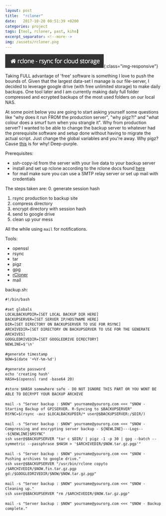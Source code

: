 ```yaml
---
layout: post
title:  "rcloner"
date:   2017-10-20 08:51:39 +0200
categories: project
tags: [tool, rcloner, past, kiho]
excerpt_separator: <!--more-->
img: /assets/rcloner.png
---
```


![rCloner](/assets/rcloner.png){:class="img-responsive"}

Taking FULL advantage of 'free' software is something I love to push the bounds of. Given that the largest data-set I manage is our file-server, I decided to leverage google drive (with free unlimited storage) to make daily backups. One tool later and I am currently making daily full folder compressed and ecrypted backups of the most used folders on our local NAS.
<!--more-->
At some point below you are going to start asking yourself some questions like "why does it run FROM the production server", "why pigz?!" and "what colour does a smurf turn when you strangle it". Why from production server? I wanted to be able to change the backup server to whatever had the prerequisite software and setup done without having to migrate the actual script. Just change the global variables and you're away. Why pigz? Cause [this](https://www.cnx-software.com/2016/12/16/compress-decompress-files-faster-with-lbzip2-multi-threaded-version-of-bzip2/) is for why! Deep-purple.


Prerequisites:
- ssh-copy-id from the server with your live data to your backup server
- install and set up rclone according to the rclone docs found [here](https://rclone.org/drive/)
- for mail make sure you can use a SMTP relay server or set up mail with credentials


The steps taken are:
0. generate session hash
1. rsync production to backup site
2. compress directory
3. encrypt directory with session hash
4. send to google drive
5. clean up your mess

All the while using `mail` for notifications.


Tools:
- openssl
- rsync
- tar
- pigz
- gpg
- [rCloner](https://rclone.org/docs/)
- mail


backup.sh:
```
#!/bin/bash

#set globals
LOCALBACKUPDIR=[SET LOCAL BACKUP DIR HERE]
BACKUPSERVER=[SET SERVER IP/HOSTNAME HERE]
DIR=[SET DIRECTORY ON BACKUPSERVER TO USE FOR RSYNC]
ARCHIVEDIR=[SET DIRECTORY ON BACKUPSERVER TO USE FOR THE GENERATE ARCHIVES]
GOOGLEDRIVEDIR=[SET GOOGLEDRIVE DIRECTORY]
NEWLINE=$'\n'

#generate timestamp
NOW=$(date '+%Y-%m-%d')

#generate password
echo 'creating hash'
HASH=$(openssl rand -base64 20) 

#store $HASH somewhere safe - DO NOT IGNORE THIS PART OR YOU WONT BE ABLE TO DECRYPT YOUR BACKUP ARCHIVE

mail -s "Server backup : $NOW" yourname@yourorg.com <<< "$NOW - Starting Backup of GPISERVER. R-Syncing to $BACKUPSERVER"
RSYNC=$(rsync -avz $LOCALBACKUPDIR/* user@$BACKUPSERVER:/$DIR/)

mail -s "Server backup : $NOW" yourname@yourorg.com <<< "$NOW - Compressing and encrypting server backup - ${NEWLINE}---Logs---${NEWLINE}$RSYNC"
ssh user@$BACKUPSERVER "tar c $DIR/ | pigz -1 -p 30 | gpg --batch --symmetric --passphrase $HASH > '$ARCHIVEDIR/$NOW.tar.gz.pgp'"

mail -s "Server backup : $NOW" yourname@yourorg.com <<< "$NOW - Pushing archives to google drive."
ssh user@$BACKUPSERVER "/usr/bin/rclone copyto /$ARCHIVEDIR/$NOW.fin.tar.gz.pgp gd:/$GOOGLEDRIVEDIR/$NOW/$NOW.tar.gz.pgp"

mail -s "Server backup : $NOW" yourname@yourorg.com <<< "$NOW - Cleaning up."
ssh user@$BACKUPSERVER "rm /$ARCHIVEDIR/$NOW.tar.gz.pgp"

mail -s "Server backup : $NOW" yourname@yourorg.com <<< "$NOW - Backup complete."
```

